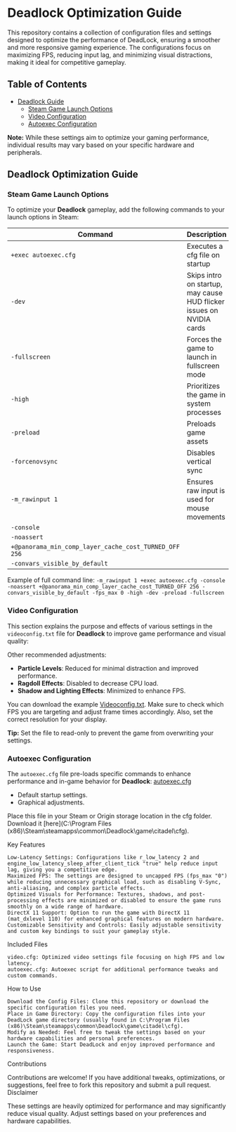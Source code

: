 # Deadlock Optimization Guide

This repository contains a collection of configuration files and settings designed to optimize the performance of DeadLock, ensuring a smoother and more responsive gaming experience. The configurations focus on maximizing FPS, reducing input lag, and minimizing visual distractions, making it ideal for competitive gameplay.

## Table of Contents
- [Deadlock Guide](#deadlock-optimization-guide)
  - [Steam Game Launch Options](#steam-game-launch-options)
  - [Video Configuration](#video-configuration)
  - [Autoexec Configuration](#autoexec-configuration)

**Note:** While these settings aim to optimize your gaming performance, individual results may vary based on your specific hardware and peripherals.

## Deadlock Optimization Guide

### Steam Game Launch Options

To optimize your **Deadlock** gameplay, add the following commands to your launch options in Steam:

| Command          | Description |
|------------------|-------------|
| `+exec autoexec.cfg`          | Executes a cfg file on startup |
| `-dev`           | Skips intro on startup, may cause HUD flicker issues on NVIDIA cards |
| `-fullscreen`    | Forces the game to launch in fullscreen mode |
| `-high`          | Prioritizes the game in system processes |
| `-preload`       | Preloads game assets |
| `-forcenovsync`  | Disables vertical sync |
| `-m_rawinput 1`  | Ensures raw input is used for mouse movements |
| `-console` | 
| `-noassert`| 
|` +@panorama_min_comp_layer_cache_cost_TURNED_OFF 256 `|
| ` -convars_visible_by_default `|




Example of full command line: `-m_rawinput 1 +exec autoexec.cfg -console -noassert +@panorama_min_comp_layer_cache_cost_TURNED_OFF 256 -convars_visible_by_default -fps_max 0 -high -dev -preload -fullscreen `

### Video Configuration

This section explains the purpose and effects of various settings in the `videoconfig.txt` file for **Deadlock** to improve game performance and visual quality:

Other recommended adjustments:
- **Particle Levels**: Reduced for minimal distraction and improved performance.
- **Ragdoll Effects**: Disabled to decrease CPU load.
- **Shadow and Lighting Effects**: Minimized to enhance FPS.

You can download the example [Videoconfig.txt](https://github.com/w0nxyApex/Deadlock-Tweaks-config/blob/main/video.txt). Make sure to check which FPS you are targeting and adjust frame times accordingly. Also, set the correct resolution for your display.

**Tip:** Set the file to read-only to prevent the game from overwriting your settings.

### Autoexec Configuration

The `autoexec.cfg` file pre-loads specific commands to enhance performance and in-game behavior for **Deadlock**:
[autoexec.cfg](https://github.com/w0nxyApex/Deadlock-Tweaks-config/blob/main/autoexec.cfg)

- Default startup settings.
- Graphical adjustments.

Place this file in your Steam or Origin storage location in the cfg folder. Download it [here](C:\Program Files (x86)\Steam\steamapps\common\Deadlock\game\citadel\cfg).

Key Features

    Low-Latency Settings: Configurations like r_low_latency 2 and engine_low_latency_sleep_after_client_tick "true" help reduce input lag, giving you a competitive edge.
    Maximized FPS: The settings are designed to uncapped FPS (fps_max "0") while reducing unnecessary graphical load, such as disabling V-Sync, anti-aliasing, and complex particle effects.
    Optimized Visuals for Performance: Textures, shadows, and post-processing effects are minimized or disabled to ensure the game runs smoothly on a wide range of hardware.
    DirectX 11 Support: Option to run the game with DirectX 11 (mat_dxlevel 110) for enhanced graphical features on modern hardware.
    Customizable Sensitivity and Controls: Easily adjustable sensitivity and custom key bindings to suit your gameplay style.

Included Files

    video.cfg: Optimized video settings file focusing on high FPS and low latency.
    autoexec.cfg: Autoexec script for additional performance tweaks and custom commands.

How to Use

    Download the Config Files: Clone this repository or download the specific configuration files you need.
    Place in Game Directory: Copy the configuration files into your DeadLock game directory (usually found in C:\Program Files (x86)\Steam\steamapps\common\Deadlock\game\citadel\cfg).
    Modify as Needed: Feel free to tweak the settings based on your hardware capabilities and personal preferences.
    Launch the Game: Start DeadLock and enjoy improved performance and responsiveness.

Contributions

Contributions are welcome! If you have additional tweaks, optimizations, or suggestions, feel free to fork this repository and submit a pull request.
Disclaimer

These settings are heavily optimized for performance and may significantly reduce visual quality. Adjust settings based on your preferences and hardware capabilities.
